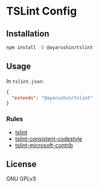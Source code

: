 # TSLint Config

## Installation

```sh
npm install -D @ayarushin/tslint
```

## Usage

In `tslint.json`:

```json
{
  "extends": "@ayarushin/tslint"
}
```

### Rules

* [tslint](https://www.npmjs.com/package/tslint)
* [tslint-consistent-codestyle](https://www.npmjs.com/package/tslint-consistent-codestyle)
* [tslint-microsoft-contrib](https://www.npmjs.com/package/tslint-microsoft-contrib)

## License

GNU GPLv3
